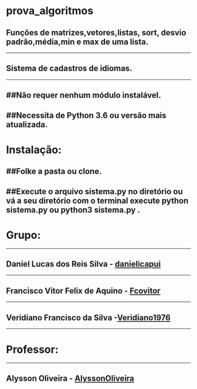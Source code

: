 # prova_algoritmos
## Funções de matrizes,vetores,listas, sort, desvio padrão,média,min e max de uma lista.
---
## Sistema de cadastros de idiomas.
---
##Não requer nenhum módulo instalável.
---
##Necessita de Python 3.6 ou versão mais atualizada.
---
# Instalação:
##Folke a pasta ou clone.
---
##Execute o arquivo sistema.py no diretório ou vá a seu diretório com o terminal execute python sistema.py ou python3 sistema.py .
---

# Grupo: 

---

## Daniel Lucas dos Reis Silva - [danielicapui](https://github.com/danielicapui/)

---

## Francisco Vitor Felix de Aquino - [Fcovitor](https://github.com/Fcovitor/)

---

## Veridiano Francisco da Silva -[Veridiano1976](https://github.com/Veridiano1976/)

---

# Professor:

---

## Alysson Oliveira - [AlyssonOliveira](https://github.com/AlyssonOliveira/)
